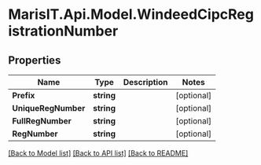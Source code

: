 
# MarisIT.Api.Model.WindeedCipcRegistrationNumber

## Properties

Name | Type | Description | Notes
------------ | ------------- | ------------- | -------------
**Prefix** | **string** |  | [optional] 
**UniqueRegNumber** | **string** |  | [optional] 
**FullRegNumber** | **string** |  | [optional] 
**RegNumber** | **string** |  | [optional] 

[[Back to Model list]](../README.md#documentation-for-models)
[[Back to API list]](../README.md#documentation-for-api-endpoints)
[[Back to README]](../README.md)

